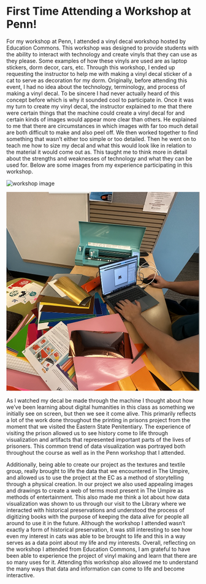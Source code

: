 # First Time Attending a Workshop at Penn!

For my workshop at Penn, I attended a vinyl decal workshop hosted by Education Commons. This workshop was designed to provide students with the ability to interact with technology and create vinyls that they can use as they please. Some examples of how these vinyls are used are as laptop stickers, dorm decor, cars, etc. Through this workshop, I ended up requesting the instructor to help me with making a vinyl decal sticker of a cat to serve as decoration for my dorm. Originally, before attending this event, I had no idea about the technology, terminology, and process of making a vinyl decal. To be sincere I had never actually heard of this concept before which is why it sounded cool to participate in. Once it was my turn to create my vinyl decal, the instructor explained to me that there were certain things that the machine could create a vinyl decal for and certain kinds of images would appear more clear than others. He explained to me that there are circumstances in which images with far too much detail are both difficult to make and also peel off. We then worked together to find something that wasn’t either too simple or too detailed. Then he went on to teach me how to size my decal and what this would look like in relation to the material it would come out as. This taught me to think more in detail about the strengths and weaknesses of technology and what they can be used for. Below are some images from my experience participating in this workshop. 

![workshop image](reflectionpenn.png)

![workshop image](reflectionpenn1.png)

As I watched my decal be made through the machine I thought about how we’ve been learning about digital humanities in this class as something we initially see on screen, but then we see it come alive. This primarily reflects a lot of the work done throughout the printing in prisons project from the moment that we visited the Eastern State Penitentiary. The experience of visiting the prison allowed us to see history come to life through visualization and artifacts that represented important parts of the lives of prisoners. This common trend of data visualization was portrayed both throughout the course as well as in the Penn workshop that I attended.

Additionally, being able to create our project as the textures and textile group, really brought to life the data that we encountered in The Umpire, and allowed us to use the project at the EC as a method of storytelling through a physical creation. In our project we also used appealing images and drawings to create a web of terms most present in The Umpire as methods of entertainment. This also made me think a lot about how data visualization was shown to us through our visit to the Library where we interacted with historical preservations and understood the process of digitizing books with the purpose of keeping the data alive for people all around to use it in the future. Although the workshop I attended wasn’t exactly a form of historical preservation, it was still interesting to see how even my interest in cats was able to be brought to life and this in a way serves as a data point about my life and my interests. Overall, reflecting on the workshop I attended from Education Commons, I am grateful to have been able to experience the project of vinyl making and learn that there are so many uses for it. Attending this workshop also allowed me to understand the many ways that data and information can come to life and become interactive. 

